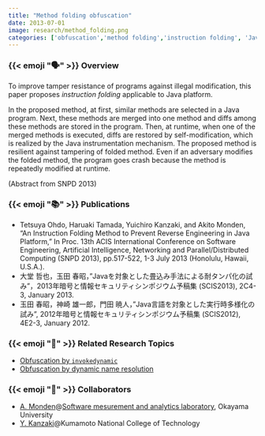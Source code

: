 ```yaml
---
title: "Method folding obfuscation"
date: 2013-07-01
image: research/method_folding.png
categories: ['obfuscation','method folding','instruction folding', 'Java 7']
---
```


### {{< emoji ":speaking_head:" >}} Overview

To improve tamper resistance of programs against illegal modification, this paper proposes *instruction folding* applicable to Java platform.

In the proposed method, at first, similar methods are selected in a Java program.
Next, these methods are merged into one method and diffs among these methods are stored in the program.
Then, at runtime, when one of the merged methods is executed, diffs are restored by self-modification, which is realized by the Java instrumentation mechanism.
The proposed method is resilient against tampering of folded method.
Even if an adversary modifies the folded method, the program goes crash because the method is repeatedly modified at runtime.

(Abstract from SNPD 2013)


### {{< emoji ":books:" >}} Publications

* Tetsuya Ohdo, Haruaki Tamada, Yuichiro Kanzaki, and Akito Monden, “An Instruction Folding Method to Prevent Reverse Engineering in Java Platform,” In Proc. 13th ACIS International Conference on Software Engineering, Artificial Intelligence, Networking and Parallel/Distributed Computing (SNPD 2013), pp.517-522, 1-3 July 2013 (Honolulu, Hawaii, U.S.A.).
* 大堂 哲也，玉田 春昭，”Javaを対象とした畳込み手法による耐タンパ化の試み”，2013年暗号と情報セキュリティシンポジウム予稿集 (SCIS2013), 2C4-3, January 2013.
* 玉田 春昭，神崎 雄一郎，門田 暁人，”Java言語を対象とした実行時多様化の試み”, 2012年暗号と情報セキュリティシンポジウム予稿集 (SCIS2012), 4E2-3, January 2012.


### {{< emoji ":mag_right:" >}} Related Research Topics

* [Obfuscation by `invokedynamic`](../obfuscation_by_invokedynamic)
* [Obfuscation by dynamic name resolution](../obfuscation_by_dnr)

### {{< emoji ":handshake:" >}} Collaborators

* [A. Monden](http://digi-ana.sakura.ne.jp/)@[Software mesurement and analytics laboratory](http://analytics.jpn.org/index-e.html), Okayama University
* [Y. Kanzaki](http://www.hi.kumamoto-nct.ac.jp/~kanzaki/)@Kumamoto National College of Technology
